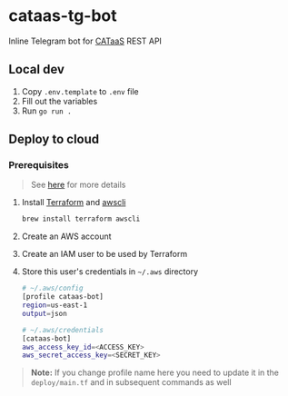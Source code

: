 # cataas-tg-bot

Inline Telegram bot for [CATaaS](https://cataas.com/) REST API

## Local dev

1. Copy `.env.template` to `.env` file
2. Fill out the variables
3. Run `go run .`

## Deploy to cloud

### Prerequisites

> See [here](https://dev.to/boodyvo/deploying-go-application-on-aws-with-terraform-849) for more details

1. Install [Terraform](https://www.terraform.io/) and [awscli](https://aws.amazon.com/cli/)

    ```bash
    brew install terraform awscli
    ```

2. Create an AWS account
3. Create an IAM user to be used by Terraform
4. Store this user's credentials in `~/.aws` directory

    ```bash
    # ~/.aws/config
    [profile cataas-bot]
    region=us-east-1
    output=json

    # ~/.aws/credentials
    [cataas-bot]
    aws_access_key_id=<ACCESS_KEY>
    aws_secret_access_key=<SECRET_KEY>
    ```

> **Note:** If you change profile name here you need to update it in the `deploy/main.tf` and in subsequent commands as well
